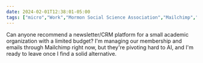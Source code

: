```yaml
---
date: 2024-02-01T12:38:01-05:00
tags: ["micro","Work","Mormon Social Science Association","Mailchimp","newsletter","CRM"]
---
```

Can anyone recommend a newsletter/CRM platform for a small academic organization with a limited budget? I'm managing our membership and emails through Mailchimp right now, but they're pivoting hard to AI, and I'm ready to leave once I find a solid alternative.